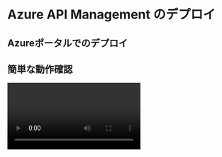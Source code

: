 # Azure API Management のデプロイ

## Azureポータルでのデプロイ


## 簡単な動作確認

<div><video src="images/echoapi.mp4" controles ></video></div>